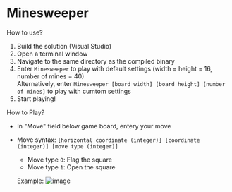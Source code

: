 # Minesweeper
How to use?
1. Build the solution (Visual Studio)
2. Open a terminal window
3. Navigate to the same directory as the compiled binary
4. Enter `Minesweeper` to play with default settings (width = height = 16, number of mines = 40) 
</br> Alternatively, enter `Minesweeper [board width] [board height] [number of mines]` to play with cumtom settings
6. Start playing!

How to Play?
- In "Move" field below game board, entery your move
- Move syntax: `[horizontal coordinate (integer)] [coordinate (integer)] [move type (integer)]`
  - Move type `0`: Flag the square
  - Move type `1`: Open the square
  
  Example: 
![image](https://user-images.githubusercontent.com/98582814/220235147-9f7bed40-45da-422c-8e1a-ae333c17d830.png)
